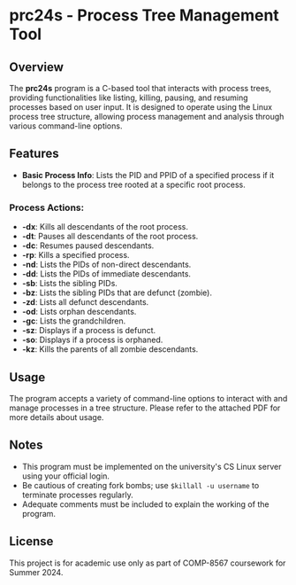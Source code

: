 # prc24s - Process Tree Management Tool

## Overview

The **prc24s** program is a C-based tool that interacts with process trees, providing functionalities like listing, killing, pausing, and resuming processes based on user input. It is designed to operate using the Linux process tree structure, allowing process management and analysis through various command-line options.

## Features

- **Basic Process Info**: Lists the PID and PPID of a specified process if it belongs to the process tree rooted at a specific root process.

### Process Actions:

- **-dx**: Kills all descendants of the root process.
- **-dt**: Pauses all descendants of the root process.
- **-dc**: Resumes paused descendants.
- **-rp**: Kills a specified process.
- **-nd**: Lists the PIDs of non-direct descendants.
- **-dd**: Lists the PIDs of immediate descendants.
- **-sb**: Lists the sibling PIDs.
- **-bz**: Lists the sibling PIDs that are defunct (zombie).
- **-zd**: Lists all defunct descendants.
- **-od**: Lists orphan descendants.
- **-gc**: Lists the grandchildren.
- **-sz**: Displays if a process is defunct.
- **-so**: Displays if a process is orphaned.
- **-kz**: Kills the parents of all zombie descendants.

## Usage

The program accepts a variety of command-line options to interact with and manage processes in a tree structure. Please refer to the attached PDF for more details about usage.

## Notes

- This program must be implemented on the university's CS Linux server using your official login.
- Be cautious of creating fork bombs; use `$killall -u username` to terminate processes regularly.
- Adequate comments must be included to explain the working of the program.

## License

This project is for academic use only as part of COMP-8567 coursework for Summer 2024.
